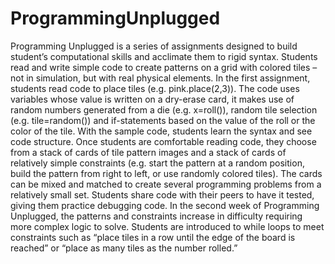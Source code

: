 # ProgrammingUnplugged

Programming Unplugged is a series of assignments designed to build student’s computational skills and acclimate them to rigid syntax. Students read and write simple code to create patterns on a grid with colored tiles – not in simulation, but with real physical elements. In the first assignment, students read code to place tiles (e.g. pink.place(2,3)). The code uses variables whose value is written on a dry-erase card, it makes use of random numbers generated from a die (e.g. x=roll()), random tile selection (e.g. tile=random()) and if-statements based on the value of the roll or the color of the tile. With the sample code, students learn the syntax and see code structure. Once students are comfortable reading code, they choose from a stack of cards of tile pattern images and a stack of cards of relatively simple constraints (e.g. start the pattern at a random position, build the pattern from right to left, or use randomly colored tiles). The cards can be mixed and matched to create several programming problems from a relatively small set. Students share code with their peers to have it tested, giving them practice debugging code. In the second week of Programming Unplugged, the patterns and constraints increase in difficulty requiring more complex logic to solve. Students are introduced to while loops to meet constraints such as “place tiles in a row until the edge of the board is reached” or “place as many tiles as the number rolled.”
